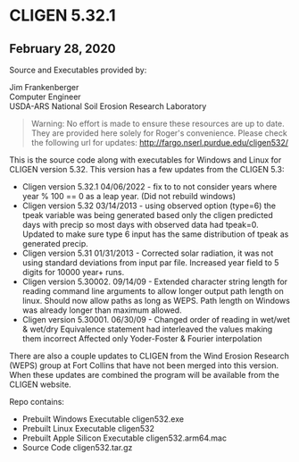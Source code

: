 # CLIGEN 5.32.1

## February 28, 2020

Source and Executables provided by:

Jim Frankenberger<br>
Computer Engineer<br>
USDA-ARS National Soil Erosion Research Laboratory


> Warning: No effort is made to ensure these resources are up to date. They are
> provided here solely for Roger's convenience. Please check the following url
> for updates:
> http://fargo.nserl.purdue.edu/cligen532/


This is the source code along with executables for Windows and Linux for CLIGEN version 5.32. This version has a few updates from the CLIGEN 5.3:

- Cligen version 5.32.1 04/06/2022 - fix to to not consider years where year % 100 == 0 as a leap year. (Did not rebuild windows)
- Cligen version 5.32 03/14/2013 - using observed option (type=6) the tpeak variable was being generated based only the cligen predicted days with precip so most days with observed data had tpeak=0. Updated to make sure type 6 input has the same distribution of tpeak as generated precip.
- Cligen version 5.31 01/31/2013 - Corrected solar radiation, it was not using standard deviations from input par file. Increased year field to 5 digits for 10000 year+ runs.
- Cligen version 5.30002. 09/14/09 - Extended character string length for reading command line arguments to allow longer output path length on linux. Should now allow paths as long as WEPS. Path length on Windows was already longer than maximum allowed.
- Cligen version 5.30001. 06/30/09 - Changed order of reading in wet/wet & wet/dry Equivalence statement had interleaved the values making them incorrect Affected only Yoder-Foster & Fourier interpolation

There are also a couple updates to CLIGEN from the Wind Erosion Research (WEPS) group at Fort Collins that have not been merged into this version. When these updates are combined the program will be available from the CLIGEN website.

Repo contains:

- Prebuilt Windows Executable cligen532.exe
- Prebuilt Linux Executable cligen532
- Prebuilt Apple Silicon Executable cligen532.arm64.mac
- Source Code cligen532.tar.gz
